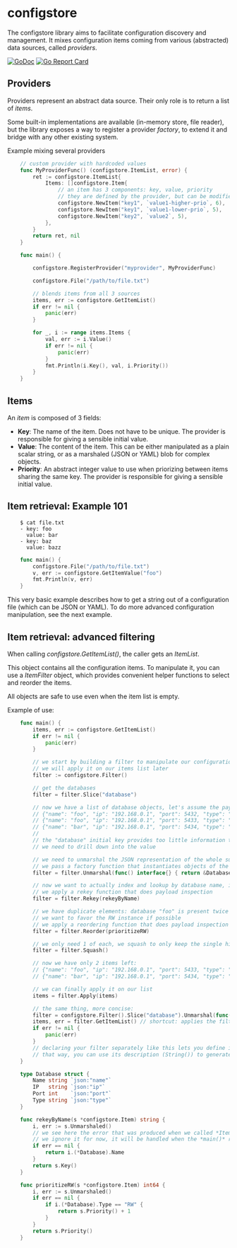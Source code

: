 # configstore

The configstore library aims to facilitate configuration discovery and management.
It mixes configuration items coming from various (abstracted) data sources, called *providers*.

[![GoDoc](https://godoc.org/github.com/ovh/configstore?status.svg)](https://godoc.org/github.com/ovh/configstore) [![Go Report Card](https://goreportcard.com/badge/github.com/ovh/configstore)](https://goreportcard.com/report/github.com/ovh/configstore)

## Providers

Providers represent an abstract data source. Their only role is to return a list of *items*.

Some built-in implementations are available (in-memory store, file reader), but the library exposes a way to register a provider *factory*, to extend it and bridge with any other existing system.

Example mixing several providers
```go
    // custom provider with hardcoded values
    func MyProviderFunc() (configstore.ItemList, error) {
        ret := configstore.ItemList{
            Items: []configstore.Item{
                // an item has 3 components: key, value, priority
                // they are defined by the provider, but can be modified later by the library user
                configstore.NewItem("key1", `value1-higher-prio`, 6),
                configstore.NewItem("key1", `value1-lower-prio`, 5),
                configstore.NewItem("key2", `value2`, 5),
            },
        }
        return ret, nil
    }

    func main() {

        configstore.RegisterProvider("myprovider", MyProviderFunc)

        configstore.File("/path/to/file.txt")

        // blends items from all 3 sources
        items, err := configstore.GetItemList()
        if err != nil {
            panic(err)
        }

        for _, i := range items.Items {
            val, err := i.Value()
            if err != nil {
                panic(err)
            }
            fmt.Println(i.Key(), val, i.Priority())
        }
    }
```

## Items

An *item* is composed of 3 fields:
* **Key**: The name of the item. Does not have to be unique. The provider is responsible for giving a sensible initial value.
* **Value**: The content of the item. This can be either manipulated as a plain scalar string, or as a marshaled (JSON or YAML) blob for complex objects.
* **Priority**: An abstract integer value to use when priorizing between items sharing the same key. The provider is responsible for giving a sensible initial value.

## Item retrieval: Example 101

```
    $ cat file.txt
    - key: foo
      value: bar
    - key: baz
      value: bazz
```

```go
    func main() {
        configstore.File("/path/to/file.txt")
        v, err := configstore.GetItemValue("foo")
        fmt.Println(v, err)
    }
```

This very basic example describes how to get a string out of a configuration file (which can be JSON or YAML).
To do more advanced configuration manipulation, see the next example.

## Item retrieval: advanced filtering

When calling *configstore.GetItemList()*, the caller gets an *ItemList*.

This object contains all the configuration items. To manipulate it, you can use a *ItemFilter* object, which provides convenient helper functions to select and reorder the items.

All objects are safe to use even when the item list is empty.

Example of use:
```go
    func main() {
        items, err := configstore.GetItemList()
        if err != nil {
            panic(err)
        }

        // we start by building a filter to manipulate our configuration items
        // we will apply it on our items list later
        filter := configstore.Filter()

        // get the databases
        filter = filter.Slice("database")

        // now we have a list of database objects, let's assume the payload resembles this:
        // {"name": "foo", "ip": "192.168.0.1", "port": 5432, "type": "RO"}
        // {"name": "foo", "ip": "192.168.0.1", "port": 5433, "type": "RW"}
        // {"name": "bar", "ip": "192.168.0.1", "port": 5434, "type": "RO"}
        //
        // the "database" initial key provides too little information to extract the data relating to a specific DB
        // we need to drill down into the value

        // we need to unmarshal the JSON representation of the whole sublist
        // we pass a factory function that instantiates objects of the correct concrete type
        filter = filter.Unmarshal(func() interface{} { return &Database{} })

        // now we want to actually index and lookup by database name, instead of the generic "database"
        // we apply a rekey function that does payload inspection
        filter = filter.Rekey(rekeyByName)

        // we have duplicate elements: database "foo" is present twice
        // we want to favor the RW instance if possible
        // we apply a reordering function that does payload inspection
        filter = filter.Reorder(prioritizeRW)

        // we only need 1 of each, we squash to only keep the single highest priority of each key
        filter = filter.Squash()

        // now we have only 2 items left:
        // {"name": "foo", "ip": "192.168.0.1", "port": 5433, "type": "RW"}
        // {"name": "bar", "ip": "192.168.0.1", "port": 5434, "type": "RO"}

        // we can finally apply it on our list
        items = filter.Apply(items)

        // the same thing, more concise:
        filter = configstore.Filter().Slice("database").Unmarshal(func() interface{} { return &Database{} }).Rekey(rekeyByName).Reorder(prioritizeRW).Squash()
        items, err = filter.GetItemList() // shortcut: applies the filter to the full list from configstore.GetItemList()
        if err != nil {
            panic(err)
        }
        // declaring your filter separately like this lets you define it globally and execute it later
        // that way, you can use its description (String()) to generate usage information.
    }

    type Database struct {
        Name string `json:"name"`
        IP   string `json:"ip"`
        Port int    `json:"port"`
        Type string `json:"type"`
    }

    func rekeyByName(s *configstore.Item) string {
        i, err := s.Unmarshaled()
        // we see here the error that was produced when we called *ItemList.Unmarshal(...)*
        // we ignore it for now, it will be handled when the *main()* retrieves the object.
        if err == nil {
            return i.(*Database).Name
        }
        return s.Key()
    }

    func prioritizeRW(s *configstore.Item) int64 {
        i, err := s.Unmarshaled()
        if err == nil {
            if i.(*Database).Type == "RW" {
                return s.Priority() + 1
            }
        }
        return s.Priority()
    }
```

